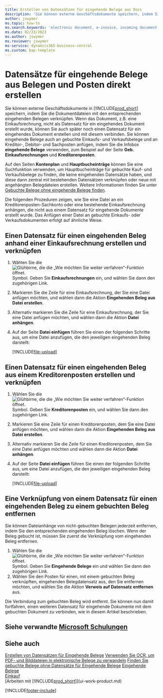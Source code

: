 ```yaml
---
title: Erstellen von Datensätzen für eingehende Belege aus Docs
description: 'Sie können externe Geschäftsdokumente speichern, indem Sie die Dokumentdateien an die zugehörigen Datensätze für eingehende Dokumente anhängen.'
author: jswymer
ms.topic: how-to
ms.search.keywords: 'electronic document, e-invoice, incoming document, OCR, ecommerce, document exchange, import invoice'
ms.date: 02/23/2023
ms.author: jswymer
ms.reviewer: jswymer
ms-service: dynamics365-business-central
ms.custom: bap-template
---
```

# Datensätze für eingehende Belege aus Belegen und Posten direkt erstellen

Sie können externe Geschäftsdokumente in [!INCLUDE[prod_short](includes/prod_short.md)] speichern, indem Sie die Dokumentdateien mit den entsprechenden eingehenden Belegen verknüpfen. Wenn das Dokument, z.B. eine Einkaufsrechnung, nicht als Datensatz für ein eingehendes Dokument erstellt wurde, können Sie auch später noch einen Datensatz für ein eingehendes Dokument erstellen und mit diesem verbinden. Sie können eingehende Belege auch an gebuchte Einkaufs- und Verkaufsbelege und an Kreditor-, Debitor- und Sachposten anfügen, indem Sie die Infobox **eingehende Belege** verwenden, zum Beispiel auf der Seite **Geb. Einkaufsrechnungen** und **Kreditorenposten**.

Auf den Seiten **Kontenplan** und **Hauptbucheinträge** können Sie eine Suchfunktion verwenden, um Hauptbucheinträge für gebuchte Kauf- und Verkaufsbelege zu finden, die keine eingehenden Datensätze haben, und diese dann zentral mit bestehenden Datensätzen verknüpfen oder neue mit angehängten Belegdateien erstellen. Weitere Informationen finden Sie unter [Gebuchte Belege ohne eingehende Belege finden](across-how-find-posted-documents-without-income-document-records.md).

Die folgenden Prozeduren zeigen, wie Sie eine Datei an ein Kreditorenposten-Sachkonto oder eine bestehende Einkaufsrechnung anhängen, die nicht aus einem Datensatz für eingehende Dokumente erstellt wurde. Das Anfügen einer Datei an gebuchte Einkaufs- oder Verkaufsdokumenten erfolgt auf ähnliche Weise.

## Einen Datensatz für einen eingehenden Beleg anhand einer Einkaufsrechnung erstellen und verknüpfen

1. Wählen Sie die ![Glühbirne, die die „Wie möchten Sie weiter verfahren“-Funktion öffnet.](media/ui-search/search_small.png "Sagen Sie mir, was Sie tun möchten") Symbol. Geben Sie **Einkaufsrechnungen** ein, und wählen Sie dann den zugehörigen Link.
2. Markieren Sie die Zeile für eine Einkaufsrechnung, der Sie eine Datei anfügen möchten, und wählen dann die Aktion **Eingehenden Beleg aus Datei erstellen**.
3. Alternativ markieren Sie die Zeile für eine Einkaufsrechnung, der Sie eine Datei anfügen möchten, und wählen dann die Aktion **Datei anhängen**.
4. Auf der Seite **Datei einfügen** führen Sie einen der folgenden Schritte aus, um eine Datei anzufügen, die den jeweiligen eingehenden Beleg darstellt:

   [!INCLUDE[file-upload](includes/file-upload.md)]


## Einen Datensatz für einen eingehenden Beleg aus einem Kreditorenposten erstellen und verknüpfen

1. Wählen Sie die ![Glühbirne, die die „Wie möchten Sie weiter verfahren“-Funktion öffnet.](media/ui-search/search_small.png "Sagen Sie mir, was Sie tun möchten") Symbol. Geben Sie **Kreditorenposten** ein, und wählen Sie dann den zugehörigen Link.
2. Markieren Sie eine Zeile für einen Kreditorenposten, dem Sie eine Datei anfügen möchten, und wählen dann die Aktion **Eingehenden Beleg aus Datei erstellen**.
3. Alternativ markieren Sie die Zeile für einen Kreditorenposten, dem Sie eine Datei anfügen möchten und wählen dann die Aktion **Datei anhängen**.
4. Auf der Seite **Datei einfügen** führen Sie einen der folgenden Schritte aus, um eine Datei anzufügen, die den jeweiligen eingehenden Beleg darstellt:

   [!INCLUDE[file-upload](includes/file-upload.md)]


## Eine Verknüpfung von einem Datensatz für einen eingehenden Beleg zu einem gebuchten Beleg entfernen

Sie können Dateianhänge von nicht-gebuchten Belegen jederzeit entfernen, indem Sie den entsprechenden eingehenden Beleg löschen. Wenn der Beleg gebucht ist, müssen Sie zuerst die Verknüpfung vom eingehenden Beleg entfernen.

1. Wählen Sie die ![Glühbirne, die die „Wie möchten Sie weiter verfahren“-Funktion öffnet.](media/ui-search/search_small.png "Sagen Sie mir, was Sie tun möchten") Symbol. Geben Sie **Eingehende Belege** ein und wählen Sie dann den zugehörigen Link.
2. Wählen Sie den Posten für einen, mit einem gebuchten Beleg verknüpften, eingehenden Belegdatensatz aus, den Sie entfernen möchten, und wählen Sie die Aktion **Verweis auf Datensatz entfernen** aus.

Die Verbindung zum gebuchten Beleg wird entfernt. Sie können nun damit fortfahren, einen weiteren Datensatz für eingehende Dokumente mit dem gebuchten Dokument zu verbinden, wie in diesem Artikel beschrieben.

## Siehe verwandte [Microsoft Schulungen](/training/modules/incoming-documents-dynamics-365-business-central/)

## Siehe auch

[Erstellen von Datensätzen für Eingehende Belege](across-how-create-income-document-records.md)
[Verwenden Sie OCR, um PDF- und Bilddateien in elektronische Belege zu verwandeln](across-how-use-ocr-pdf-images-files.md)
[Finden Sie gebuchte Belege ohne Datensätze für Eingehende Belege](across-how-find-posted-documents-without-income-document-records.md)
[Eingehende Belege](across-income-documents.md)  
[Einkauf](purchasing-manage-purchasing.md)  
[Arbeiten mit [!INCLUDE[prod_short](includes/prod_short.md)]](ui-work-product.md)  


[!INCLUDE[footer-include](includes/footer-banner.md)]
